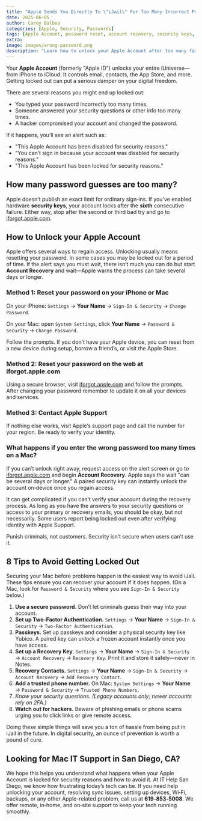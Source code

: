 ```yaml
---
title: "Apple Sends You Directly To \"iJail\" For Too Many Incorrect Password Guesses!"
date: 2025-06-05
author: Carey Balboa
categories: [Apple, Security, Passwords]
tags: [Apple Account, password reset, account recovery, security keys, passkeys]
extra:
image: images/wrong-password.png
description: "Learn how to unlock your Apple Account after too many failed sign-ins and avoid 'iJail'. Updated for 2025 with passkeys and security key tips."
---
```


Your **Apple Account** (formerly "Apple ID") unlocks your entire iUniverse—from iPhone to iCloud. It controls email, contacts, the App Store, and more. Getting locked out can put a serious damper on your digital freedom.

There are several reasons you might end up locked out:

- You typed your password incorrectly too many times.
- Someone answered your security questions or other info too many times.
- A hacker compromised your account and changed the password.

If it happens, you’ll see an alert such as:

- "This Apple Account has been disabled for security reasons."
- "You can’t sign in because your account was disabled for security reasons."
- "This Apple Account has been locked for security reasons."

## How many password guesses are too many?

Apple doesn’t publish an exact limit for ordinary sign‑ins. If you’ve enabled hardware **security keys**, your account locks after the **sixth** consecutive failure. Either way, stop after the second or third bad try and go to [iforgot.apple.com](https://iforgot.apple.com).

## How to Unlock your Apple Account

Apple offers several ways to regain access. Unlocking usually means resetting your password. In some cases you may be locked out for a period of time. If the alert says you must wait, there isn’t much you can do but start **Account Recovery** and wait—Apple warns the process can take several days or longer.

### Method 1: Reset your password on your iPhone or Mac

On your iPhone: `Settings` → **Your Name** → `Sign‑In & Security` → `Change Password`.

On your Mac: open `System Settings`, click **Your Name** → `Password & Security` → `Change Password`.

Follow the prompts. If you don’t have your Apple device, you can reset from a new device during setup, borrow a friend’s, or visit the Apple Store.

### Method 2: Reset your password on the web at iforgot.apple.com

Using a secure browser, visit [iforgot.apple.com](https://iforgot.apple.com) and follow the prompts. After changing your password remember to update it on all your devices and services.

### Method 3: Contact Apple Support

If nothing else works, visit Apple’s support page and call the number for your region. Be ready to verify your identity.

### What happens if you enter the wrong password too many times on a Mac?

If you can’t unlock right away, request access on the alert screen or go to [iforgot.apple.com](https://iforgot.apple.com) and begin **Account Recovery**. Apple says the wait "can be several days or longer." A paired security key can instantly unlock the account on‑device once you regain access.

It can get complicated if you can’t verify your account during the recovery process. As long as you have the answers to your security questions or access to your primary or recovery emails, you should be okay, but not necessarily. Some users report being locked out even after verifying identity with Apple Support.

Punish criminals, not customers. Security isn’t secure when users can’t use it.

## 8 Tips to Avoid Getting Locked Out

Securing your Mac before problems happen is the easiest way to avoid iJail. These tips ensure you can recover your account if it does happen. (On a Mac, look for `Password & Security` where you see `Sign‑In & Security` below.)

1. **Use a secure password.** Don’t let criminals guess their way into your account.
2. **Set up Two‑Factor Authentication.** `Settings` → **Your Name** → `Sign‑In & Security` → `Two‑Factor Authentication`.
3. **Passkeys.** Set up passkeys and consider a physical security key like Yubico. A paired key can unlock a frozen account instantly once you have access.
4. **Set up a Recovery Key.** `Settings` → **Your Name** → `Sign‑In & Security` → `Account Recovery` → `Recovery Key`. Print it and store it safely—never in Notes.
5. **Recovery Contacts.** `Settings` → **Your Name** → `Sign‑In & Security` → `Account Recovery` → `Add Recovery Contact`.
6. **Add a trusted phone number.** On Mac: `System Settings` → **Your Name** → `Password & Security` → `Trusted Phone Numbers`.
7. **Know your security questions.* (Legacy accounts only; newer accounts rely on 2FA.)*
8. **Watch out for hackers.** Beware of phishing emails or phone scams urging you to click links or give remote access.

Doing these simple things will save you a ton of hassle from being put in iJail in the future. In digital security, an ounce of prevention is worth a pound of cure.

## Looking for Mac IT Support in San Diego, CA?

We hope this helps you understand what happens when your Apple Account is locked for security reasons and how to avoid it. At IT Help San Diego, we know how frustrating today’s tech can be. If you need help unlocking your account, resolving sync issues, setting up devices, Wi‑Fi, backups, or any other Apple-related problem, call us at **619‑853‑5008**. We offer remote, in‑home, and on‑site support to keep your tech running smoothly.
